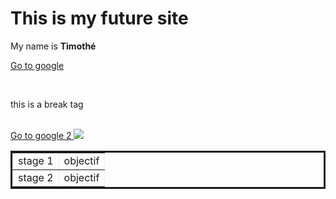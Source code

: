 
<html>
<head>
<title> Blackfox </title>
</head>

<body>

<h1> This is my future site </h1>
<p> My name is <strong> Timothé </strong> </p>
<a href="http://www.google.com"> Go to google </a>
<!-- c est un commentaire -->

<br/> <p> this is a break tag </p>

<br/>
<a href="https://www.google.com"> Go to google 2 <img src="https://f.hellowork.com/blogdumoderateur/2013/10/google-logo.png"/></a>



<table border="1" style="border:solid;">
<tr>
<td> stage 1 </td> <td> objectif </td>
</tr>
<tr>
<td> stage 2 </td> <td> objectif </td>
</tr>
</table>


</body>







</html>